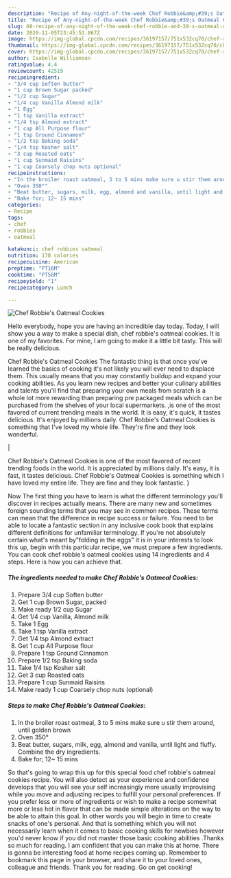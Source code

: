 ```yaml
---
description: "Recipe of Any-night-of-the-week Chef Robbie&amp;#39;s Oatmeal Cookies"
title: "Recipe of Any-night-of-the-week Chef Robbie&amp;#39;s Oatmeal Cookies"
slug: 68-recipe-of-any-night-of-the-week-chef-robbie-and-39-s-oatmeal-cookies
date: 2020-11-05T23:45:53.867Z
image: https://img-global.cpcdn.com/recipes/36197157/751x532cq70/chef-robbies-oatmeal-cookies-recipe-main-photo.jpg
thumbnail: https://img-global.cpcdn.com/recipes/36197157/751x532cq70/chef-robbies-oatmeal-cookies-recipe-main-photo.jpg
cover: https://img-global.cpcdn.com/recipes/36197157/751x532cq70/chef-robbies-oatmeal-cookies-recipe-main-photo.jpg
author: Isabelle Williamson
ratingvalue: 4.4
reviewcount: 42519
recipeingredient:
- "3/4 cup Soften butter"
- "1 cup Brown Sugar packed"
- "1/2 cup Sugar"
- "1/4 cup Vanilla Almond milk"
- "1 Egg"
- "1 tsp Vanilla extract"
- "1/4 tsp Almond extract"
- "1 cup All Purpose flour"
- "1 tsp Ground Cinnamon"
- "1/2 tsp Baking soda"
- "1/4 tsp Kosher salt"
- "3 cup Roasted oats"
- "1 cup Sunmaid Raisins"
- "1 cup Coarsely chop nuts optional"
recipeinstructions:
- "In the broiler roast oatmeal, 3 to 5 mins make sure u stir them around, until golden brown"
- "Oven 350°"
- "Beat butter, sugars, milk, egg, almond and vanilla, until light and fluffy. Combine the dry ingredients."
- "Bake for; 12~ 15 mins"
categories:
- Recipe
tags:
- chef
- robbies
- oatmeal

katakunci: chef robbies oatmeal 
nutrition: 178 calories
recipecuisine: American
preptime: "PT16M"
cooktime: "PT56M"
recipeyield: "1"
recipecategory: Lunch

---
```



![Chef Robbie&#39;s Oatmeal Cookies](https://img-global.cpcdn.com/recipes/36197157/751x532cq70/chef-robbies-oatmeal-cookies-recipe-main-photo.jpg)

Hello everybody, hope you are having an incredible day today. Today, I will show you a way to make a special dish, chef robbie&#39;s oatmeal cookies. It is one of my favorites. For mine, I am going to make it a little bit tasty. This will be really delicious.

Chef Robbie&#39;s Oatmeal Cookies The fantastic thing is that once you've learned the basics of cooking it's not likely you will ever need to displace them. This usually means that you may constantly buildup and expand your cooking abilities. As you learn new recipes and better your culinary abilities and talents you'll find that preparing your own meals from scratch is a whole lot more rewarding than preparing pre packaged meals which can be purchased from the shelves of your local supermarkets.
,is one of the most favored of current trending meals in the world. It is easy, it's quick, it tastes delicious. It's enjoyed by millions daily. Chef Robbie&#39;s Oatmeal Cookies is something that I've loved my whole life. They're fine and they look wonderful.


|


Chef Robbie&#39;s Oatmeal Cookies is one of the most favored of recent trending foods in the world. It is appreciated by millions daily. It's easy, it is fast, it tastes delicious. Chef Robbie&#39;s Oatmeal Cookies is something which I have loved my entire life. They are fine and they look fantastic.
}

Now The first thing you have to learn is what the different terminology you'll discover in recipes actually means. There are many new and sometimes foreign sounding terms that you may see in common recipes. These terms can mean that the difference in recipe success or failure. You need to be able to locate a fantastic section in any inclusive cook book that explains different definitions for unfamiliar terminology. If you're not absolutely certain what's meant by"folding in the eggs" it is in your interests to look this up,
begin with this particular recipe, we must prepare a few ingredients. You can cook chef robbie&#39;s oatmeal cookies using 14 ingredients and 4 steps. Here is how you can achieve that.

<!--inarticleads1-->

##### The ingredients needed to make Chef Robbie&#39;s Oatmeal Cookies:

1. Prepare 3/4 cup Soften butter
1. Get 1 cup Brown Sugar, packed
1. Make ready 1/2 cup Sugar
1. Get 1/4 cup Vanilla, Almond milk
1. Take 1 Egg
1. Take 1 tsp Vanilla extract
1. Get 1/4 tsp Almond extract
1. Get 1 cup All Purpose flour
1. Prepare 1 tsp Ground Cinnamon
1. Prepare 1/2 tsp Baking soda
1. Take 1/4 tsp Kosher salt
1. Get 3 cup Roasted oats
1. Prepare 1 cup Sunmaid Raisins
1. Make ready 1 cup Coarsely chop nuts (optional)




<!--inarticleads2-->

##### Steps to make Chef Robbie&#39;s Oatmeal Cookies:

1. In the broiler roast oatmeal, 3 to 5 mins make sure u stir them around, until golden brown
1. Oven 350°
1. Beat butter, sugars, milk, egg, almond and vanilla, until light and fluffy. Combine the dry ingredients.
1. Bake for; 12~ 15 mins




So that's going to wrap this up for this special food chef robbie&#39;s oatmeal cookies recipe. You will also detect as your experience and confidence develops that you will see your self increasingly more usually improvising while you move and adjusting recipes to fulfill your personal preferences. If you prefer less or more of ingredients or wish to make a recipe somewhat more or less hot in flavor that can be made simple alterations on the way to be able to attain this goal. In other words you will begin in time to create snacks of one's personal. And that is something which you will not necessarily learn when it comes to basic cooking skills for newbies however you'd never know if you did not master those basic cooking abilities .Thanks so much for reading. I am confident that you can make this at home. There is gonna be interesting food at home recipes coming up. Remember to bookmark this page in your browser, and share it to your loved ones, colleague and friends. Thank you for reading. Go on get cooking!
